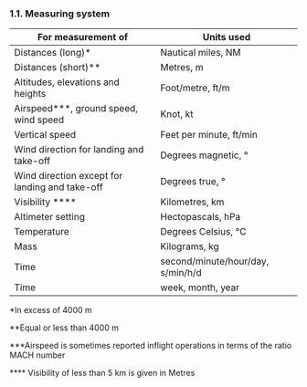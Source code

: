 ### 1.1. Measuring system

| For measurement of                             | Units used                         |
| ---------------------------------------------- | ---------------------------------- |
| Distances (long)*                              | Nautical miles, NM                 |
| Distances (short)**                            | Metres, m                          |
| Altitudes, elevations and heights              | Foot/metre, ft/m                   |
| Airspeed***, ground speed, wind speed          | Knot, kt                           |
| Vertical speed                                 | Feet per minute, ft/min            |
| Wind direction for landing and take-off        | Degrees magnetic, °                |
| Wind direction except for landing and take-off | Degrees true, °                    |
| Visibility ****                                | Kilometres, km                     |
| Altimeter setting                              | Hectopascals, hPa                  |
| Temperature                                    | Degrees Celsius, °C                |
| Mass                                           | Kilograms, kg                      |
| Time                                           | second/minute/hour/day,  s/min/h/d |
| Time                                           | week, month, year                  |

*In excess of 4000 m

**Equal or less than 4000 m

***Airspeed is sometimes reported inflight operations in terms of the ratio MACH number

**** Visibility of less than 5 km is given in Metres